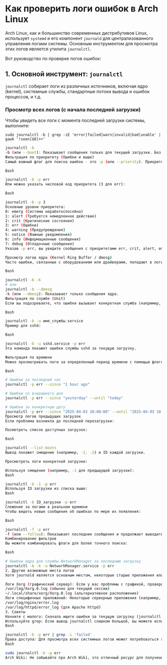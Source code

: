 # Как проверить логи ошибок в Arch Linux

Arch Linux, как и большинство современных дистрибутивов Linux, использует `systemd` и его компонент `journald` для централизованного управления логами системы. Основным инструментом для просмотра этих логов является утилита `journalctl`.

Вот руководство по проверке логов ошибок:

## 1. Основной инструмент: `journalctl`

`journalctl` собирает логи из различных источников, включая ядро (kernel), системные службы, стандартные потоки вывода и ошибок процессов, и т.д.

### Просмотр всех логов (с начала последней загрузки)

Чтобы увидеть все логи с момента последней загрузки системы, выполните:

```sudo journalctl -b | grep -iE 'error|failed|warn|invalid|bad|unable' | gawk '!seen[$0]++'```

```bash
journalctl -b
-b (или --boot): Показывает сообщения только для текущей загрузки. Без этого флага journalctl покажет все сохраненные логи, что может быть очень много.
Фильтрация по приоритету (Ошибки и выше)
Самый важный флаг для поиска ошибок - это -p (или --priority). Приоритеты варьируются от 0 (emerg) до 7 (debug). Чтобы увидеть только ошибки и сообщения с более высоким приоритетом (critical, alert, emergency):

Bash

journalctl -b -p err
Или можно указать числовой код приоритета (3 для err):

Bash

journalctl -b -p 3
Основные уровни приоритета:
0: emerg (Система неработоспособна)
1: alert (Требуется немедленное действие)
2: crit (Критические состояния)
3: err (Ошибки)
4: warning (Предупреждения)
5: notice (Важные уведомления)
6: info (Информационные сообщения)
7: debug (Отладочные сообщения)
Указав -p err, вы увидите сообщения с приоритетами err, crit, alert, emerg.

Просмотр логов ядра (Kernel Ring Buffer / dmesg)
Часто ошибки, связанные с оборудованием или драйверами, попадают в логи ядра.

Bash

journalctl -b -k
# или
journalctl -b --dmesg
-k (или --dmesg): Показывает только сообщения ядра.
Фильтрация по службе (Unit)
Если вы подозреваете, что ошибки вызывает конкретная служба (например, sshd или nginx), вы можете отфильтровать логи для этой службы:

Bash

journalctl -b -u имя_службы.service
Пример для sshd:

Bash

journalctl -b -u sshd.service -p err
Эта команда покажет ошибки службы sshd за текущую загрузку.

Фильтрация по времени
Можно просматривать логи за определенный период времени с помощью флагов -S (--since) и -U (--until):

Bash

# Ошибки за последний час
journalctl -p err --since "1 hour ago"

# Ошибки со вчерашнего дня
journalctl -p err --since "yesterday" --until "today"

# Ошибки за конкретную дату
journalctl -p err --since "2025-04-03 10:00:00" --until "2025-04-03 18:00:00"
Просмотр логов предыдущих загрузок
Если проблема возникла до последней перезагрузки:

Посмотреть список доступных загрузок:

Bash

journalctl --list-boots
Вывод покажет смещение (например, -1, -2) и ID каждой загрузки.

Просмотреть логи конкретной загрузки:

Используя смещение (например, -1 для предыдущей загрузки):
Bash

journalctl -b -1 -p err
Используя ID загрузки из списка выше:
Bash

journalctl -b ID_загрузки -p err
Слежение за логами в реальном времени
Чтобы видеть новые сообщения об ошибках по мере их появления:

Bash

journalctl -f -p err
-f (или --follow): Показывает последние сообщения и продолжает выводить новые по мере их поступления (аналогично tail -f). Нажмите Ctrl+C, чтобы остановить.
Комбинирование фильтров
Вы можете комбинировать флаги для более точного поиска:

Bash

# Ошибки ядра для службы NetworkManager за последнюю загрузку
journalctl -b -k -u NetworkManager.service -p err
2. Другие возможные места логов
Хотя journald является основным местом, некоторые старые приложения или специфические конфигурации могут все еще писать логи в традиционные файлы в каталоге /var/log/.

Логи Xorg (графический сервер): Если у вас проблемы с графикой, проверьте:
/var/log/Xorg.0.log (обычно для текущей сессии)
~/.local/share/xorg/Xorg.0.log (альтернативное расположение)
Логи специфичных приложений: Некоторые серверные приложения (например, веб-серверы nginx, apache, базы данных postgresql, mariadb) могут иметь свои собственные файлы логов ошибок, часто в подкаталогах /var/log/, например:
/var/log/nginx/error.log
/var/log/httpd/error_log (для Apache httpd)
3. Советы
Начните с малого: Сначала ищите ошибки за текущую загрузку (journalctl -b -p err). Если ничего нет, расширяйте временной диапазон или смотрите предыдущие загрузки.
Используйте grep: Если вывод journalctl слишком большой, вы можете использовать grep для поиска по ключевым словам (хотя journalctl имеет мощные встроенные фильтры):
Bash

journalctl -b -p err | grep -i 'failed'
Права доступа: Для просмотра всех системных логов может потребоваться sudo или права root. journalctl без sudo часто показывает только логи текущего пользователя.
Bash

sudo journalctl -b -p err
Arch Wiki: Не забывайте про Arch Wiki, это отличный ресурс для получения более подробной информации о journalctl и логировании в Arch Linux.

